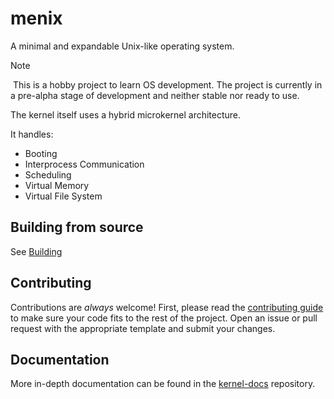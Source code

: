 # menix

A minimal and expandable Unix-like operating system.

> [!Note]
> This is a hobby project to learn OS development.
> The project is currently in a pre-alpha stage of development and neither stable nor ready to use.

The kernel itself uses a hybrid microkernel architecture.

It handles:
- Booting
- Interprocess Communication
- Scheduling
- Virtual Memory
- Virtual File System

## Building from source
See [Building](doc/building.md)

## Contributing
Contributions are _always_ welcome!
First, please read the [contributing guide](doc/contributing.md) to make sure
your code fits to the rest of the project.
Open an issue or pull request with the appropriate template and submit your changes.

## Documentation
More in-depth documentation can be found in the [kernel-docs](https://github.com/menix-os/kernel-docs) repository.
